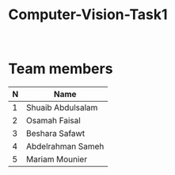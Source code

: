 # Computer-Vision-Task1

<br>

# Team members 
  
| N             | Name          |
| ------------- | ------------- |
| 1             | Shuaib Abdulsalam |
| 2             | Osamah Faisal |
| 3             | Beshara Safawt  |
| 4             | Abdelrahman Sameh |
| 5             | Mariam Mounier |
